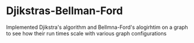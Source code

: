 # Djikstras-Bellman-Ford
Implemented Djikstra's algorithm and Bellmna-Ford's alogirhtim on a graph to see how their run times scale with various graph configurations

